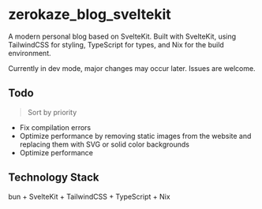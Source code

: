 # zerokaze_blog_sveltekit


A modern personal blog based on SvelteKit. Built with SvelteKit, using TailwindCSS for styling, TypeScript for types, and Nix for the build environment.

Currently in dev mode, major changes may occur later. Issues are welcome.

## Todo

>Sort by priority

* Fix compilation errors
* Optimize performance by removing static images from the website and replacing them with SVG or solid color backgrounds
* Optimize performance

## Technology Stack

bun + SvelteKit + TailwindCSS + TypeScript + Nix